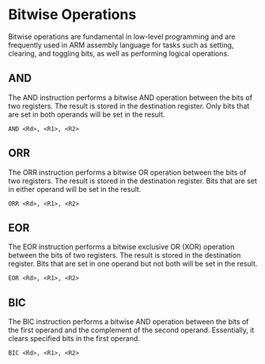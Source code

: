 # Bitwise Operations
Bitwise operations are fundamental in low-level programming and are frequently used in ARM assembly language for tasks such as setting, clearing, and toggling bits, as well as performing logical operations.

## AND
The AND instruction performs a bitwise AND operation between the bits of two registers. The result is stored in the destination register. Only bits that are set in both operands will be set in the result.

```assembly
AND <Rd>, <R1>, <R2>
```

## ORR
The ORR instruction performs a bitwise OR operation between the bits of two registers. The result is stored in the destination register. Bits that are set in either operand will be set in the result.

```assembly
ORR <Rd>, <R1>, <R2>
```

## EOR
The EOR instruction performs a bitwise exclusive OR (XOR) operation between the bits of two registers. The result is stored in the destination register. Bits that are set in one operand but not both will be set in the result.

```assembly
EOR <Rd>, <R1>, <R2>
```

## BIC
The BIC instruction performs a bitwise AND operation between the bits of the first operand and the complement of the second operand. Essentially, it clears specified bits in the first operand.

```assembly
BIC <Rd>, <R1>, <R2>
```